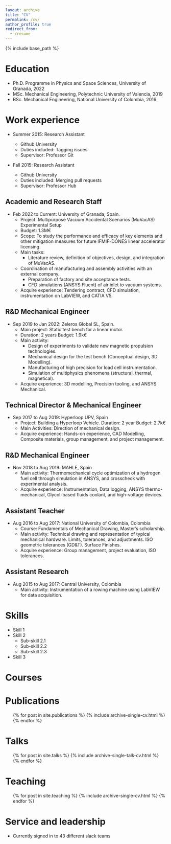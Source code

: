 ```yaml
---
layout: archive
title: "CV"
permalink: /cv/
author_profile: true
redirect_from:
  - /resume
---
```


{% include base_path %}

Education
======
* Ph.D. Programme in Physics and Space Sciences, University of Granada, 2022
* MSc. Mechanical Engineering, Polytechnic University of Valencia, 2019
* BSc. Mechanical Engineering, National University of Colombia, 2016

Work experience
======
* Summer 2015: Research Assistant
  * Github University
  * Duties included: Tagging issues
  * Supervisor: Professor Git

* Fall 2015: Research Assistant
  * Github University
  * Duties included: Merging pull requests
  * Supervisor: Professor Hub
    
Academic and Research Staff
------
* Feb 2022 to Current: University of Granada, Spain.
	* Project: Multipurpose Vacuum Accidental Scenarios (MuVacAS) Experimental Setup
	* Budget: 1.3M€ 
	* Scope: To study the performance and efficacy of key elements and other mitigation measures for future IFMIF-DONES linear accelerator licensing.
	* Main tasks:
	  * Literature review, definition of objectives, design, and integration of MuVacAS.
    * Coordination of manufacturing and assembly activities with an external company.
	  * Preparation of factory and site acceptance tests.
	  * CFD simulations (ANSYS Fluent) of air inlet to vacuum systems.
	* Acquire experience: Tendering contract, CFD simulation, instrumentation on LabVIEW, and CATIA V5.

R&D Mechanical Engineer
------
*  Sep 2019 to Jan 2022: Zeleros Global SL, Spain.
	* Main project: Static test bench for a linear motor.
	* Duration: 2 years Budget: 1.9k€
	* Main activity:
		* Design of experiments to validate new magnetic propulsion technologies.
		* Mechanical design for the test bench (Conceptual design, 3D Modelling).
		* Manufacturing of high precision for load cell instrumentation.
		* Simulation of multiphysics phenomena (structural, thermal, magnetical).
	* Acquire experience: 3D modelling, Precision tooling, and ANSYS Mechanical.

Technical Director & Mechanical Engineer
------
* Sep 2017 to Aug 2019: Hyperloop UPV, Spain
	* Project: Building a Hyperloop Vehicle. Duration: 2 year Budget: 2.7k€
	* Main Activities: Direction of mechanical design.
	* Acquire experience: Hands-on experience, CAD Modelling, Composite materials, group management, and project management.

R&D Mechanical Engineer
------
* Nov 2018 to Aug 2019: MAHLE, Spain
	* Main activity: Thermomechanical cycle optimization of a hydrogen fuel cell through simulation in ANSYS, and crosscheck with experimental analysis.
	* Acquire experience: Instrumentation, Data logging, ANSYS thermo-mechanical, Glycol-based fluids coolant, and high-voltage devices.

Assistant Teacher
------
* Aug 2016 to Aug 2017: National University of Colombia, Colombia
	* Course: Fundamentals of Mechanical Drawing, Master’s scholarship.
	* Main activity: Technical drawing and representation of typical mechanical hardware. Limits, tolerances, and adjustments. ISO geometric tolerances (GD&T). Surface Finishes.
	* Acquire experience: Group management, project evaluation, ISO tolerances.

Assistant Research
------
* Aug 2015 to Aug 2017: Central University, Colombia
	* Main activity: Instrumentation of a rowing machine using LabVIEW for data acquisition.

Skills
======
* Skill 1
* Skill 2
  * Sub-skill 2.1
  * Sub-skill 2.2
  * Sub-skill 2.3
* Skill 3

Courses
======


Publications
======
  <ul>{% for post in site.publications %}
    {% include archive-single-cv.html %}
  {% endfor %}</ul>
  
Talks
======
  <ul>{% for post in site.talks %}
    {% include archive-single-talk-cv.html %}
  {% endfor %}</ul>
  
Teaching
======
  <ul>{% for post in site.teaching %}
    {% include archive-single-cv.html %}
  {% endfor %}</ul>
  
Service and leadership
======
* Currently signed in to 43 different slack teams
